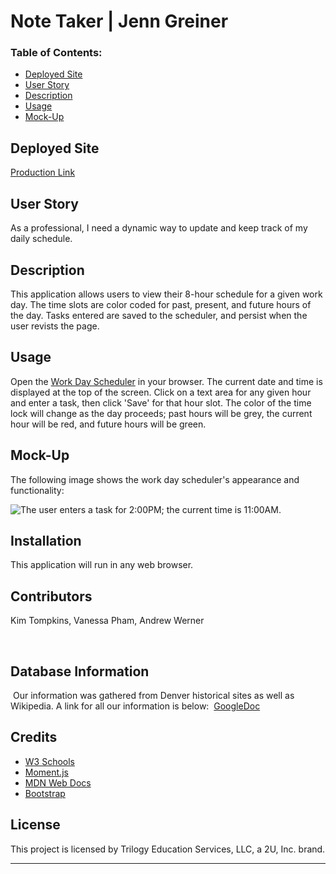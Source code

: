 # Note Taker | Jenn Greiner

### Table of Contents:
* [Deployed Site](#deployed-site)
* [User Story](#user-story)
* [Description](#description)
* [Usage](#Usage)
* [Mock-Up](#Mock-Up)

## Deployed Site
[Production Link](https://jenngreiner.github.io/)


## User Story
As a professional, I need a dynamic way to update and keep track of my daily schedule.

## Description 
This application allows users to view their 8-hour schedule for a given work day. The time slots are color coded for past, present, and future hours of the day. Tasks entered are saved to the scheduler, and persist when the user revists the page. 

## Usage
Open the [Work Day Scheduler](https://jenngreiner.github.io/Work-Day-Scheduler-homework5/) in your browser. The current date and time is displayed at the top of the screen. Click on a text area for any given hour and enter a task, then click 'Save' for that hour slot. The color of the time lock will change as the day proceeds; past hours will be grey, the current hour will be red, and future hours will be green. 

## Mock-Up

The following image shows the work day scheduler's appearance and functionality:

![The user enters a task for 2:00PM; the current time is 11:00AM.](./Assets/images/Work-Day-Scheduler.png)

## Installation
This application will run in any web browser.
​

## Contributors
Kim Tompkins, Vanessa Pham, Andrew Werner

​
## Database Information 
​
Our information was gathered from Denver historical sites as well as Wikipedia. A link for all our information is below:
​
[GoogleDoc](https://docs.google.com/document/d/1mVBUclGq9G25-d3uPH-QxhdmS5a0nWbW60CAPKn2QRQ/edit)
​


## Credits
* [W3 Schools](https://www.w3schools.com/)
* [Moment.js](https://momentjs.com/)
* [MDN Web Docs](https://developer.mozilla.org/)
* [Bootstrap](https://getbootstrap.com/)

## License

This project is licensed by Trilogy Education Services, LLC, a 2U, Inc. brand.

- - -

